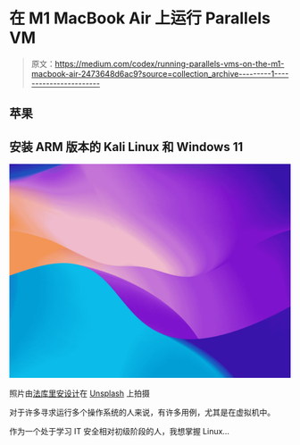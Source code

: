 # 在 M1 MacBook Air 上运行 Parallels VM

> 原文：<https://medium.com/codex/running-parallels-vms-on-the-m1-macbook-air-2473648d6ac9?source=collection_archive---------1----------------------->

## 苹果

## 安装 ARM 版本的 Kali Linux 和 Windows 11

![](img/51f26a871bb2441f57adcea63eada960.png)

照片由[法库里安设计](https://unsplash.com/@fakurian?utm_source=unsplash&utm_medium=referral&utm_content=creditCopyText)在 [Unsplash](https://unsplash.com/s/photos/windows-11-wallpaper?utm_source=unsplash&utm_medium=referral&utm_content=creditCopyText) 上拍摄

对于许多寻求运行多个操作系统的人来说，有许多用例，尤其是在虚拟机中。

作为一个处于学习 IT 安全相对初级阶段的人，我想掌握 Linux…